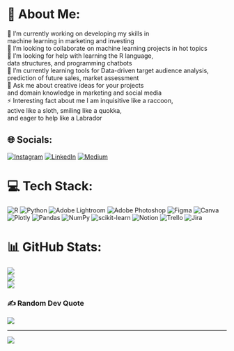 # 💫 About Me:
🔭 I’m currently working on developing my skills in <br>machine learning in marketing and investing<br>👯 I’m looking to collaborate on machine learning projects in hot topics<br>🤝 I’m looking for help with learning the R language,<br> data structures, and programming chatbots<br>🌱 I’m currently learning tools for Data-driven target audience analysis,<br>prediction of future sales, market assessment<br>💬 Ask me about creative ideas for your projects<br> and domain knowledge in marketing and social media<br>⚡ Interesting fact about me I am inquisitive like a raccoon, <br>active like a sloth, smiling like a quokka, <br>and eager to help like a Labrador


## 🌐 Socials:
[![Instagram](https://img.shields.io/badge/Instagram-%23E4405F.svg?logo=Instagram&logoColor=white)](https://instagram.com/@holzer.fatale) [![LinkedIn](https://img.shields.io/badge/LinkedIn-%230077B5.svg?logo=linkedin&logoColor=white)](https://www.linkedin.com/in/veronikail23/) [![Medium](https://img.shields.io/badge/Medium-12100E?logo=medium&logoColor=white)](https://medium.com/@holznik) 

# 💻 Tech Stack:
![R](https://img.shields.io/badge/r-%23276DC3.svg?style=for-the-badge&logo=r&logoColor=white) ![Python](https://img.shields.io/badge/python-3670A0?style=for-the-badge&logo=python&logoColor=ffdd54) ![Adobe Lightroom](https://img.shields.io/badge/Adobe%20Lightroom-31A8FF.svg?style=for-the-badge&logo=Adobe%20Lightroom&logoColor=white) ![Adobe Photoshop](https://img.shields.io/badge/adobephotoshop-%2331A8FF.svg?style=for-the-badge&logo=adobephotoshop&logoColor=white) 	![Figma](https://img.shields.io/badge/figma-%23F24E1E.svg?style=for-the-badge&logo=figma&logoColor=white) ![Canva](https://img.shields.io/badge/Canva-%2300C4CC.svg?style=for-the-badge&logo=Canva&logoColor=white) ![Plotly](https://img.shields.io/badge/Plotly-%233F4F75.svg?style=for-the-badge&logo=plotly&logoColor=white) ![Pandas](https://img.shields.io/badge/pandas-%23150458.svg?style=for-the-badge&logo=pandas&logoColor=white) ![NumPy](https://img.shields.io/badge/numpy-%23013243.svg?style=for-the-badge&logo=numpy&logoColor=white) ![scikit-learn](https://img.shields.io/badge/scikit--learn-%23F7931E.svg?style=for-the-badge&logo=scikit-learn&logoColor=white) ![Notion](https://img.shields.io/badge/Notion-%23000000.svg?style=for-the-badge&logo=notion&logoColor=white) ![Trello](https://img.shields.io/badge/Trello-%23026AA7.svg?style=for-the-badge&logo=Trello&logoColor=white) ![Jira](https://img.shields.io/badge/jira-%230A0FFF.svg?style=for-the-badge&logo=jira&logoColor=white)
# 📊 GitHub Stats:
![](https://github-readme-stats.vercel.app/api?username=WerHolz&theme=shades-of-purple&hide_border=false&include_all_commits=false&count_private=false)<br/>
![](https://github-readme-streak-stats.herokuapp.com/?user=WerHolz&theme=shades-of-purple&hide_border=false)<br/>
![](https://github-readme-stats.vercel.app/api/top-langs/?username=WerHolz&theme=shades-of-purple&hide_border=false&include_all_commits=false&count_private=false&layout=compact)

### ✍️ Random Dev Quote
![](https://quotes-github-readme.vercel.app/api?type=horizontal&theme=radical)

---
[![](https://visitcount.itsvg.in/api?id=WerHolz&icon=0&color=1)](https://visitcount.itsvg.in)

<!-- Proudly created with GPRM ( https://gprm.itsvg.in ) -->
